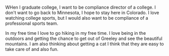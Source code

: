 <!DOCTYPE html>
<html lang="en">
  
<head>
    <meta charset="utf-8">
    <meta name="viewpoint" content="width=device-width">
    <title>BACS 200 - Page Template</title>
</head>
 
 <body>
    <h1<HTML Page</h1>
    <p>WHen I graduate college, I want to be compliance director of a college. I don't want to go back to Minnesota, I hope to stay here in Colorado. I love watching college sports, but I would also want to be compliance of a professional sports team.</p>
    <p>In my free time I love to go hiking in my free time. I love being in the outdoors and getting the chance to get out of Greeley and see the beautiful mountains. I am also thinking about getting a cat I think that they are easy to take care of and also fun.</p>
    </body>
    
   </html>
    
